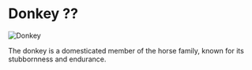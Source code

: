 # Donkey ?? 
 
![Donkey](https://en.wikipedia.org/wiki/Donkey#/media/File:Donkey_in_Clovelly,_North_Devon,_England.jpg) 
 
The donkey is a domesticated member of the horse family, known for its stubbornness and endurance. 
